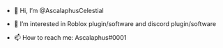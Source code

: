 - 👋 Hi, I’m @AscalaphusCelestial
- 👀 I’m interested in Roblox plugin/software and discord plugin/software

- 📫 How to reach me: Ascalaphus#0001

<!---
AscalaphusCelestial/Ascalaphus is a ✨ special ✨ repository because its `README.md` (this file) appears on your GitHub profile.
You can click the Preview link to take a look at your changes.
--->
